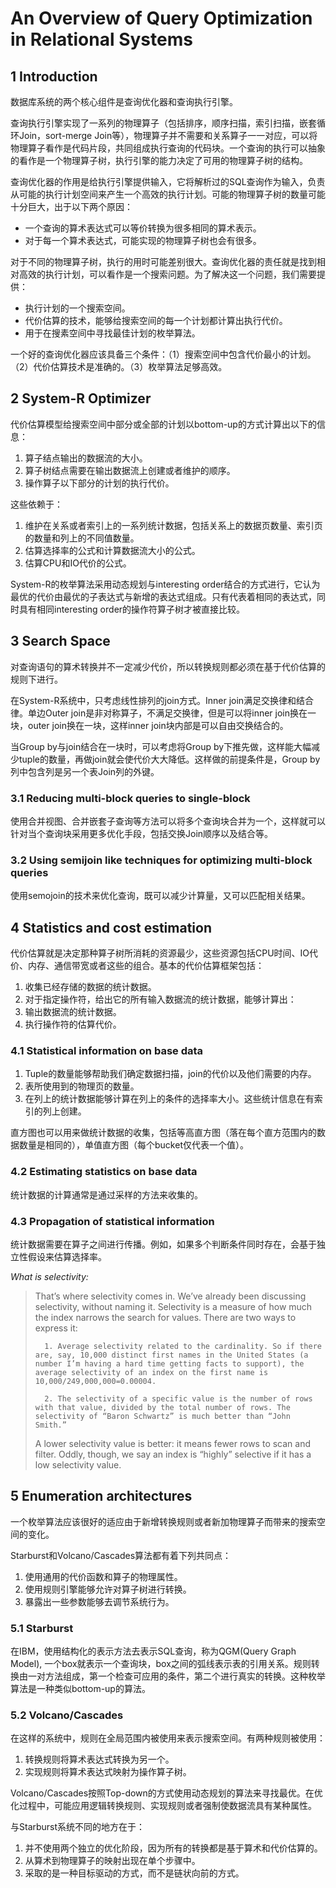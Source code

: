 # An Overview of Query Optimization in Relational Systems

## 1 Introduction
数据库系统的两个核心组件是查询优化器和查询执行引擎。

查询执行引擎实现了一系列的物理算子（包括排序，顺序扫描，索引扫描，嵌套循环Join，sort-merge Join等），物理算子并不需要和关系算子一一对应，可以将物理算子看作是代码片段，共同组成执行查询的代码块。一个查询的执行可以抽象的看作是一个物理算子树，执行引擎的能力决定了可用的物理算子树的结构。

查询优化器的作用是给执行引擎提供输入，它将解析过的SQL查询作为输入，负责从可能的执行计划空间来产生一个高效的执行计划。可能的物理算子树的数量可能十分巨大，出于以下两个原因：
- 一个查询的算术表达式可以等价转换为很多相同的算术表示。
- 对于每一个算术表达式，可能实现的物理算子树也会有很多。

对于不同的物理算子树，执行的用时可能差别很大。查询优化器的责任就是找到相对高效的执行计划，可以看作是一个搜索问题。为了解决这一个问题，我们需要提供：
- 执行计划的一个搜索空间。
- 代价估算的技术，能够给搜索空间的每一个计划都计算出执行代价。
- 用于在搜素空间中寻找最佳计划的枚举算法。

一个好的查询优化器应该具备三个条件：（1）搜索空间中包含代价最小的计划。（2）代价估算技术是准确的。（3）枚举算法足够高效。

## 2 System-R Optimizer
代价估算模型给搜索空间中部分或全部的计划以bottom-up的方式计算出以下的信息：
1. 算子结点输出的数据流的大小。
2. 算子树结点需要在输出数据流上创建或者维护的顺序。
3. 操作算子以下部分的计划的执行代价。

这些依赖于：
1. 维护在关系或者索引上的一系列统计数据，包括关系上的数据页数量、索引页的数量和列上的不同值数量。
2. 估算选择率的公式和计算数据流大小的公式。
3. 估算CPU和IO代价的公式。

System-R的枚举算法采用动态规划与interesting order结合的方式进行，它认为最优的代价由最优的子表达式与新增的表达式组成。只有代表着相同的表达式，同时具有相同interesting order的操作符算子树才被直接比较。

## 3 Search Space
对查询语句的算术转换并不一定减少代价，所以转换规则都必须在基于代价估算的规则下进行。

在System-R系统中，只考虑线性排列的join方式。Inner join满足交换律和结合律。单边Outer join是非对称算子，不满足交换律，但是可以将inner join换在一块，outer join换在一块，这样inner join块内部是可以自由交换结合的。

当Group by与join结合在一块时，可以考虑将Group by下推先做，这样能大幅减少tuple的数量，再做join就会使代价大大降低。这样做的前提条件是，Group by列中包含列是另一个表Join列的外键。

### 3.1 Reducing multi-block queries to single-block
使用合并视图、合并嵌套子查询等方法可以将多个查询块合并为一个，这样就可以针对当个查询块采用更多优化手段，包括交换Join顺序以及结合等。

### 3.2 Using semijoin like techniques for optimizing multi-block queries
使用semojoin的技术来优化查询，既可以减少计算量，又可以匹配相关结果。

## 4 Statistics and cost estimation
代价估算就是决定那种算子树所消耗的资源最少，这些资源包括CPU时间、IO代价、内存、通信带宽或者这些的组合。基本的代价估算框架包括：
1. 收集已经存储的数据的统计数据。
2. 对于指定操作符，给出它的所有输入数据流的统计数据，能够计算出：
  1. 输出数据流的统计数据。
  2. 执行操作符的估算代价。

### 4.1 Statistical information on base data
1. Tuple的数量能够帮助我们确定数据扫描，join的代价以及他们需要的内存。
2. 表所使用到的物理页的数量。
3. 在列上的统计数据能够计算在列上的条件的选择率大小。这些统计信息在有索引的列上创建。

直方图也可以用来做统计数据的收集，包括等高直方图（落在每个直方范围内的数据数量是相同的），单值直方图（每个bucket仅代表一个值）。

### 4.2 Estimating statistics on base data
统计数据的计算通常是通过采样的方法来收集的。

### 4.3 Propagation of statistical information
统计数据需要在算子之间进行传播。例如，如果多个判断条件同时存在，会基于独立性假设来估算选择率。

*What is selectivity:*
> That’s where selectivity comes in. We’ve already been discussing selectivity, without naming it. Selectivity is a measure of how much the index narrows the search for values. There are two ways to express it:
>
>       1. Average selectivity related to the cardinality. So if there are, say, 10,000 distinct first names in the United States (a number I’m having a hard time getting facts to support), the average selectivity of an index on the first name is 10,000/249,000,000=0.00004.
>
>       2. The selectivity of a specific value is the number of rows with that value, divided by the total number of rows. The selectivity of “Baron Schwartz” is much better than “John Smith.”
>
>A lower selectivity value is better: it means fewer rows to scan and filter. Oddly, though, we say an index is “highly” selective if it has a low selectivity value.

## 5 Enumeration architectures
一个枚举算法应该很好的适应由于新增转换规则或者新加物理算子而带来的搜索空间的变化。

Starburst和Volcano/Cascades算法都有着下列共同点：
1. 使用通用的代价函数和算子的物理属性。
2. 使用规则引擎能够允许对算子树进行转换。
3. 暴露出一些参数能够去调节系统行为。

### 5.1 Starburst
在IBM，使用结构化的表示方法去表示SQL查询，称为QGM(Query Graph Model), 一个box就表示一个查询块，box之间的弧线表示表的引用关系。规则转换由一对方法组成，第一个检查可应用的条件，第二个进行真实的转换。这种枚举算法是一种类似bottom-up的算法。

### 5.2 Volcano/Cascades
在这样的系统中，规则在全局范围内被使用来表示搜索空间。有两种规则被使用：
1. 转换规则将算术表达式转换为另一个。
2. 实现规则将算术表达式映射为操作算子树。

Volcano/Cascades按照Top-down的方式使用动态规划的算法来寻找最优。在优化过程中，可能应用逻辑转换规则、实现规则或者强制使数据流具有某种属性。

与Starburst系统不同的地方在于：
1. 并不使用两个独立的优化阶段，因为所有的转换都是基于算术和代价估算的。
2. 从算术到物理算子的映射出现在单个步骤中。
3. 采取的是一种目标驱动的方式，而不是链状向前的方式。
